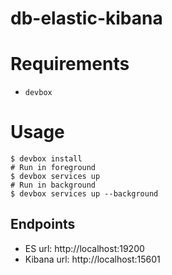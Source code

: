 # db-elastic-kibana

# Requirements
- `devbox`

# Usage
```shell
$ devbox install
# Run in foreground
$ devbox services up
# Run in background
$ devbox services up --background
```

## Endpoints
- ES url: http://localhost:19200
- Kibana url: http://localhost:15601

